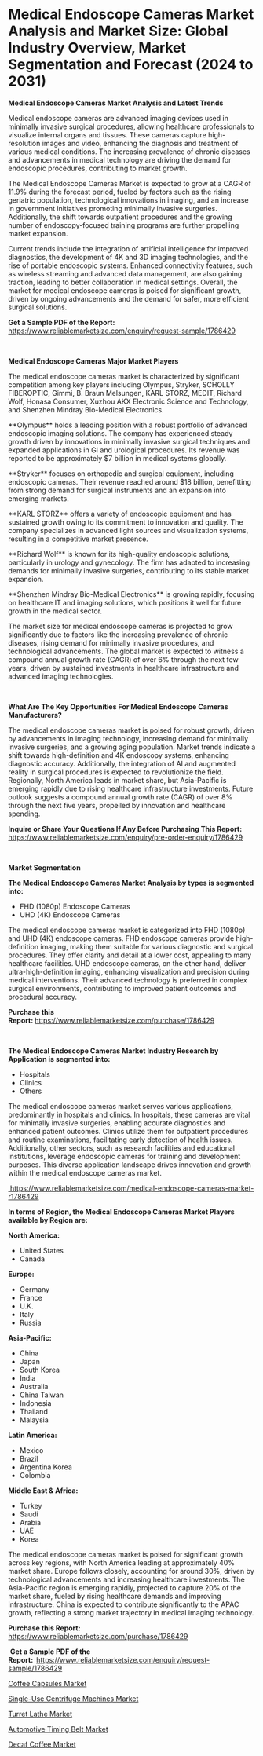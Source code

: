 <p><h1>Medical Endoscope Cameras Market Analysis and Market Size: Global Industry Overview, Market Segmentation and Forecast (2024 to 2031)</h1></p><p><strong>Medical Endoscope Cameras Market Analysis and Latest Trends</strong></p>
<p><p>Medical endoscope cameras are advanced imaging devices used in minimally invasive surgical procedures, allowing healthcare professionals to visualize internal organs and tissues. These cameras capture high-resolution images and video, enhancing the diagnosis and treatment of various medical conditions. The increasing prevalence of chronic diseases and advancements in medical technology are driving the demand for endoscopic procedures, contributing to market growth.</p><p>The Medical Endoscope Cameras Market is expected to grow at a CAGR of 11.9% during the forecast period, fueled by factors such as the rising geriatric population, technological innovations in imaging, and an increase in government initiatives promoting minimally invasive surgeries. Additionally, the shift towards outpatient procedures and the growing number of endoscopy-focused training programs are further propelling market expansion. </p><p>Current trends include the integration of artificial intelligence for improved diagnostics, the development of 4K and 3D imaging technologies, and the rise of portable endoscopic systems. Enhanced connectivity features, such as wireless streaming and advanced data management, are also gaining traction, leading to better collaboration in medical settings. Overall, the market for medical endoscope cameras is poised for significant growth, driven by ongoing advancements and the demand for safer, more efficient surgical solutions.</p></p>
<p><strong>Get a Sample PDF of the Report:&nbsp;</strong> <a href="https://www.reliablemarketsize.com/enquiry/request-sample/1786429?utm_campaign=1175&utm_medium=2&utm_source=Github&utm_content=ia&utm_term=09102024&utm_id=medical-endoscope-cameras">https://www.reliablemarketsize.com/enquiry/request-sample/1786429</a></p>
<p>&nbsp;</p>
<p><strong>Medical Endoscope Cameras Major Market Players</strong></p>
<p><p>The medical endoscope cameras market is characterized by significant competition among key players including Olympus, Stryker, SCHOLLY FIBEROPTIC, Gimmi, B. Braun Melsungen, KARL STORZ, MEDIT, Richard Wolf, Honasa Consumer, Xuzhou AKX Electronic Science and Technology, and Shenzhen Mindray Bio-Medical Electronics.</p><p>**Olympus** holds a leading position with a robust portfolio of advanced endoscopic imaging solutions. The company has experienced steady growth driven by innovations in minimally invasive surgical techniques and expanded applications in GI and urological procedures. Its revenue was reported to be approximately $7 billion in medical systems globally.</p><p>**Stryker** focuses on orthopedic and surgical equipment, including endoscopic cameras. Their revenue reached around $18 billion, benefitting from strong demand for surgical instruments and an expansion into emerging markets.</p><p>**KARL STORZ** offers a variety of endoscopic equipment and has sustained growth owing to its commitment to innovation and quality. The company specializes in advanced light sources and visualization systems, resulting in a competitive market presence.</p><p>**Richard Wolf** is known for its high-quality endoscopic solutions, particularly in urology and gynecology. The firm has adapted to increasing demands for minimally invasive surgeries, contributing to its stable market expansion.</p><p>**Shenzhen Mindray Bio-Medical Electronics** is growing rapidly, focusing on healthcare IT and imaging solutions, which positions it well for future growth in the medical sector.</p><p>The market size for medical endoscope cameras is projected to grow significantly due to factors like the increasing prevalence of chronic diseases, rising demand for minimally invasive procedures, and technological advancements. The global market is expected to witness a compound annual growth rate (CAGR) of over 6% through the next few years, driven by sustained investments in healthcare infrastructure and advanced imaging technologies.</p></p>
<p>&nbsp;</p>
<p><strong>What Are The Key Opportunities For Medical Endoscope Cameras Manufacturers?</strong></p>
<p><p>The medical endoscope cameras market is poised for robust growth, driven by advancements in imaging technology, increasing demand for minimally invasive surgeries, and a growing aging population. Market trends indicate a shift towards high-definition and 4K endoscopy systems, enhancing diagnostic accuracy. Additionally, the integration of AI and augmented reality in surgical procedures is expected to revolutionize the field. Regionally, North America leads in market share, but Asia-Pacific is emerging rapidly due to rising healthcare infrastructure investments. Future outlook suggests a compound annual growth rate (CAGR) of over 8% through the next five years, propelled by innovation and healthcare spending.</p></p>
<p><strong>Inquire or Share Your Questions If Any Before Purchasing This Report:</strong> <a href="https://www.reliablemarketsize.com/enquiry/pre-order-enquiry/1786429?utm_campaign=1175&utm_medium=2&utm_source=Github&utm_content=ia&utm_term=09102024&utm_id=medical-endoscope-cameras">https://www.reliablemarketsize.com/enquiry/pre-order-enquiry/1786429</a></p>
<p>&nbsp;</p>
<p><strong>Market Segmentation</strong></p>
<p><strong>The Medical Endoscope Cameras Market Analysis by types is segmented into:</strong></p>
<p><ul><li>FHD (1080p) Endoscope Cameras</li><li>UHD (4K) Endoscope Cameras</li></ul></p>
<p><p>The medical endoscope cameras market is categorized into FHD (1080p) and UHD (4K) endoscope cameras. FHD endoscope cameras provide high-definition imaging, making them suitable for various diagnostic and surgical procedures. They offer clarity and detail at a lower cost, appealing to many healthcare facilities. UHD endoscope cameras, on the other hand, deliver ultra-high-definition imaging, enhancing visualization and precision during medical interventions. Their advanced technology is preferred in complex surgical environments, contributing to improved patient outcomes and procedural accuracy.</p></p>
<p><strong>Purchase this Report:&nbsp;</strong><a href="https://www.reliablemarketsize.com/purchase/1786429?utm_campaign=1175&utm_medium=2&utm_source=Github&utm_content=ia&utm_term=09102024&utm_id=medical-endoscope-cameras">https://www.reliablemarketsize.com/purchase/1786429</a></p>
<p>&nbsp;</p>
<p><strong>The Medical Endoscope Cameras Market Industry Research by Application is segmented into:</strong></p>
<p><ul><li>Hospitals</li><li>Clinics</li><li>Others</li></ul></p>
<p><p>The medical endoscope cameras market serves various applications, predominantly in hospitals and clinics. In hospitals, these cameras are vital for minimally invasive surgeries, enabling accurate diagnostics and enhanced patient outcomes. Clinics utilize them for outpatient procedures and routine examinations, facilitating early detection of health issues. Additionally, other sectors, such as research facilities and educational institutions, leverage endoscopic cameras for training and development purposes. This diverse application landscape drives innovation and growth within the medical endoscope cameras market.</p></p>
<p><a href="https://www.reliablemarketsize.com/medical-endoscope-cameras-market-r1786429?utm_campaign=1175&utm_medium=2&utm_source=Github&utm_content=ia&utm_term=09102024&utm_id=medical-endoscope-cameras">&nbsp;https://www.reliablemarketsize.com/medical-endoscope-cameras-market-r1786429</a></p>
<p><strong>In terms of Region, the Medical Endoscope Cameras Market Players available by Region are:</strong></p>
<p>
    <p> <strong> North America: </strong>
        <ul>
            <li>United States</li>
            <li>Canada</li>
        </ul>
        </p> 
    <p> <strong> Europe: </strong>
        <ul>
            <li>Germany</li>
            <li>France</li>
            <li>U.K.</li>
            <li>Italy</li>
            <li>Russia</li>
        </ul>
        </p> 
    <p> <strong> Asia-Pacific: </strong>
        <ul>
            <li>China</li>
            <li>Japan</li>
            <li>South Korea</li>
            <li>India</li>
            <li>Australia</li>
            <li>China Taiwan</li>
            <li>Indonesia</li>
            <li>Thailand</li>
            <li>Malaysia</li>
        </ul>
        </p> 
    <p> <strong> Latin America: </strong>
        <ul>
            <li>Mexico</li>
            <li>Brazil</li>
            <li>Argentina Korea</li>
            <li>Colombia</li>
        </ul>
        </p> 
    <p> <strong> Middle East & Africa: </strong>
        <ul>
            <li>Turkey</li>
            <li>Saudi</li>
            <li>Arabia</li>
            <li>UAE</li>
            <li>Korea</li>
        </ul>
    </p>
    </p>
<p><p>The medical endoscope cameras market is poised for significant growth across key regions, with North America leading at approximately 40% market share. Europe follows closely, accounting for around 30%, driven by technological advancements and increasing healthcare investments. The Asia-Pacific region is emerging rapidly, projected to capture 20% of the market share, fueled by rising healthcare demands and improving infrastructure. China is expected to contribute significantly to the APAC growth, reflecting a strong market trajectory in medical imaging technology.</p></p>
<p><strong>Purchase this Report: </strong><a href="https://www.reliablemarketsize.com/purchase/1786429?utm_campaign=1175&utm_medium=2&utm_source=Github&utm_content=ia&utm_term=09102024&utm_id=medical-endoscope-cameras">https://www.reliablemarketsize.com/purchase/1786429</a></p>
<p>&nbsp;<strong>Get a Sample PDF of the Report:&nbsp;&nbsp;</strong><a href="https://www.reliablemarketsize.com/enquiry/request-sample/1786429?utm_campaign=1175&utm_medium=2&utm_source=Github&utm_content=ia&utm_term=09102024&utm_id=medical-endoscope-cameras">https://www.reliablemarketsize.com/enquiry/request-sample/1786429</a></p>
<p><strong></strong></p>
<p><p><a href="https://issuu.com/reportprime-2/docs/coffee-capsules-market-size-2030.pp_c61831aa272fdc?utm_campaign=1175&utm_medium=2&utm_source=Github&utm_content=ia&utm_term=09102024&utm_id=medical-endoscope-cameras">Coffee Capsules Market</a></p><p><a href="https://github.com/GroverBarry/Market-Research-Report-List-7/blob/main/single-use-centrifuge-machines-market.md?utm_campaign=1175&utm_medium=2&utm_source=Github&utm_content=ia&utm_term=09102024&utm_id=medical-endoscope-cameras">Single-Use Centrifuge Machines Market</a></p><p><a href="https://www.linkedin.com/pulse/turret-lathe-market-outlook-share-analysis-growth-trends-forecasts-lzfkc?utm_campaign=1175&utm_medium=2&utm_source=Github&utm_content=ia&utm_term=09102024&utm_id=medical-endoscope-cameras">Turret Lathe Market</a></p><p><a href="https://www.linkedin.com/pulse/strategic-roadmap-success-global-automotive-timing-belt-market-vceee?trackingId=606uPmc2ReGS3xN5XeaSGg%3D%3D&utm_campaign=1175&utm_medium=2&utm_source=Github&utm_content=ia&utm_term=09102024&utm_id=medical-endoscope-cameras">Automotive Timing Belt Market</a></p><p><a href="https://issuu.com/reportprime-2/docs/decaf-coffee-market-size-2030.pptx_00ba1759fffa23?utm_campaign=1175&utm_medium=2&utm_source=Github&utm_content=ia&utm_term=09102024&utm_id=medical-endoscope-cameras">Decaf Coffee Market</a></p></p>